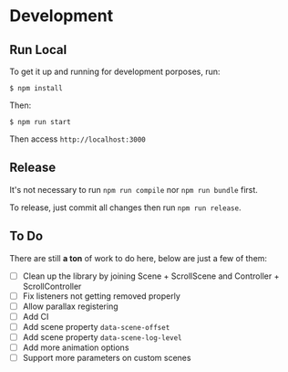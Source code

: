 # Development

## Run Local

To get it up and running for development porposes, run:

```
$ npm install
```

Then:

```
$ npm run start
```

Then access `http://localhost:3000`

## Release

It's not necessary to run `npm run compile` nor `npm run bundle` first.

To release, just commit all changes then run `npm run release`.

## To Do

There are still **a ton** of work to do here, below are just a few of them:

- [ ] Clean up the library by joining Scene + ScrollScene and Controller + ScrollController
- [ ] Fix listeners not getting removed properly
- [ ] Allow parallax registering
- [ ] Add CI
- [ ] Add scene property `data-scene-offset`
- [ ] Add scene property `data-scene-log-level`
- [ ] Add more animation options
- [ ] Support more parameters on custom scenes
